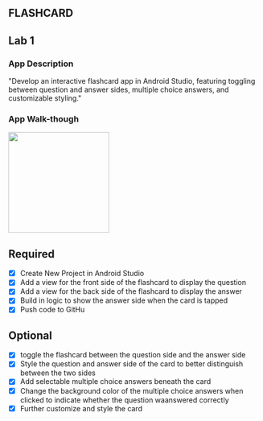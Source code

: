 ## FLASHCARD


## Lab 1

### App Description
"Develop an interactive flashcard app in Android Studio, featuring toggling between question and answer sides, multiple choice answers, and customizable styling."

### App Walk-though

<img src="[YOUR_GIF_URL_HERE](https://github.com/christoPaul-cell/ChristoPaul_card/blob/master/Gif.gif)" width=200><br>


## Required
- [x] Create New Project in Android Studio
- [x] Add a view for the front side of the flashcard to display the question
- [x] Add a view for the back side of the flashcard to display the answer
- [x] Build in logic to show the answer side when the card is tapped
- [x] Push code to GitHu
## Optional
- [x] toggle the flashcard between the question side and the answer side
- [x] Style the question and answer side of the card to better distinguish between the two sides
- [x] Add selectable multiple choice answers beneath the card
- [x] Change the background color of the multiple choice answers when clicked to indicate whether the question waanswered correctly
- [x] Further customize and style the card
